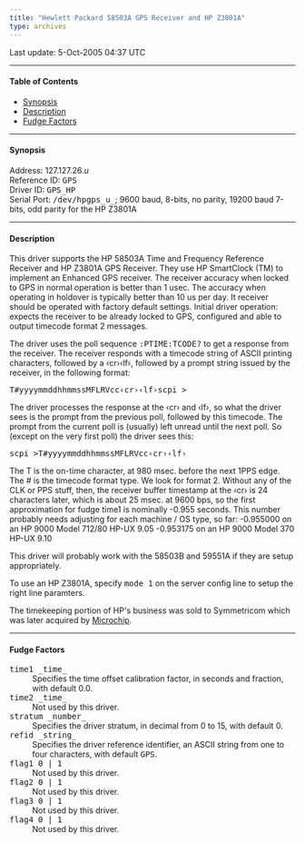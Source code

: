 ```yaml
---
title: "Hewlett Packard 58503A GPS Receiver and HP Z3801A"
type: archives
---
```


Last update: 5-Oct-2005 04:37 UTC

* * *

#### Table of Contents

*   [Synopsis](/archives/drivers/driver26/#synopsis)
*   [Description](/archives/drivers/driver26/#description)
*   [Fudge Factors](/archives/drivers/driver26/#fudge-factors)

* * *

#### Synopsis

Address: 127.127.26._u_  
Reference ID: <tt>GPS</tt>  
Driver ID: <tt>GPS_HP</tt>  
Serial Port: <tt>/dev/hpgps_u_</tt>; 9600 baud, 8-bits, no parity, 19200 baud 7-bits, odd parity for the HP Z3801A

* * *

#### Description

This driver supports the HP 58503A Time and Frequency Reference Receiver and HP Z3801A GPS Receiver. They use HP SmartClock (TM) to implement an Enhanced GPS receiver. The receiver accuracy when locked to GPS in normal operation is better than 1 usec. The accuracy when operating in holdover is typically better than 10 us per day. It receiver should be operated with factory default settings. Initial driver operation: expects the receiver to be already locked to GPS, configured and able to output timecode format 2 messages.

The driver uses the poll sequence <tt>:PTIME:TCODE?</tt> to get a response from the receiver. The receiver responds with a timecode string of ASCII printing characters, followed by a &lsaquo;cr&rsaquo;&lsaquo;lf&rsaquo;, followed by a prompt string issued by the receiver, in the following format:

<pre>T#yyyymmddhhmmssMFLRVcc&lsaquo;cr&rsaquo;&lsaquo;lf&rsaquo;scpi ></pre>

The driver processes the response at the &lsaquo;cr&rsaquo; and &lsaquo;lf&rsaquo;, so what the driver sees is the prompt from the previous poll, followed by this timecode. The prompt from the current poll is (usually) left unread until the next poll. So (except on the very first poll) the driver sees this:

<pre>scpi >T#yyyymmddhhmmssMFLRVcc&lsaquo;cr&rsaquo;&lsaquo;lf&rsaquo;</pre>

The T is the on-time character, at 980 msec. before the next 1PPS edge. The # is the timecode format type. We look for format 2. Without any of the CLK or PPS stuff, then, the receiver buffer timestamp at the &lsaquo;cr&rsaquo; is 24 characters later, which is about 25 msec. at 9600 bps, so the first approximation for fudge time1 is nominally -0.955 seconds. This number probably needs adjusting for each machine / OS type, so far: -0.955000 on an HP 9000 Model 712/80 HP-UX 9.05 -0.953175 on an HP 9000 Model 370 HP-UX 9.10

This driver will probably work with the 58503B and 59551A if they are setup appropriately.

To use an HP Z3801A, specify <tt>mode 1</tt> on the server config line to setup the right line paramters.

The timekeeping portion of HP's business was sold to Symmetricom which was later acquired by [Microchip](https://www.microsemi.com/product-directory/3425-timing-synchronization).

* * *

#### Fudge Factors

<dl>

<dt><tt>time1 _time_</tt></dt>

<dd>Specifies the time offset calibration factor, in seconds and fraction, with default 0.0.</dd>

<dt><tt>time2 _time_</tt></dt>

<dd>Not used by this driver.</dd>

<dt><tt>stratum _number_</tt></dt>

<dd>Specifies the driver stratum, in decimal from 0 to 15, with default 0.</dd>

<dt><tt>refid _string_</tt></dt>

<dd>Specifies the driver reference identifier, an ASCII string from one to four characters, with default <tt>GPS</tt>.</dd>

<dt><tt>flag1 0 | 1</tt></dt>

<dd>Not used by this driver.</dd>

<dt><tt>flag2 0 | 1</tt></dt>

<dd>Not used by this driver.</dd>

<dt><tt>flag3 0 | 1</tt></dt>

<dd>Not used by this driver.</dd>

<dt><tt>flag4 0 | 1</tt></dt>

<dd>Not used by this driver.</dd>

</dl>

